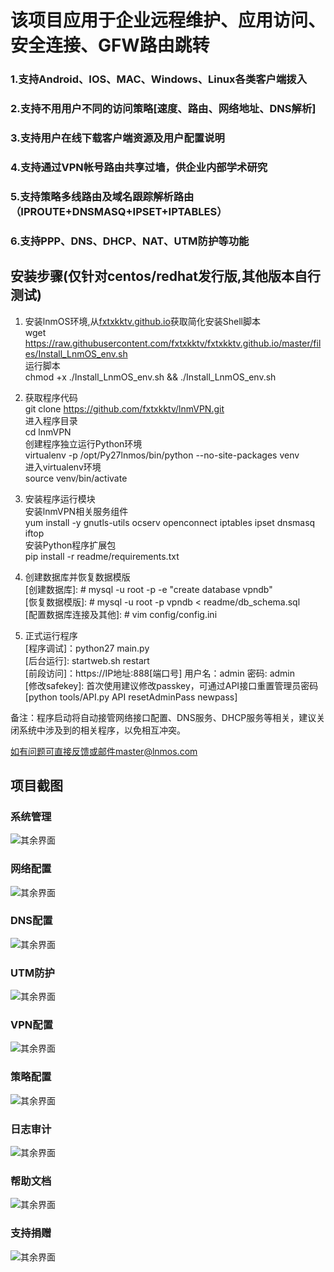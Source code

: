 # 该项目应用于企业远程维护、应用访问、安全连接、GFW路由跳转
### 1.支持Android、IOS、MAC、Windows、Linux各类客户端拨入
### 2.支持不用用户不同的访问策略[速度、路由、网络地址、DNS解析]
### 3.支持用户在线下载客户端资源及用户配置说明
### 4.支持通过VPN帐号路由共享过墙，供企业内部学术研究
### 5.支持策略多线路由及域名跟踪解析路由（IPROUTE+DNSMASQ+IPSET+IPTABLES）
### 6.支持PPP、DNS、DHCP、NAT、UTM防护等功能

## 安装步骤(仅针对centos/redhat发行版,其他版本自行测试)

1. 安装lnmOS环境,从[fxtxkktv.github.io](https://raw.githubusercontent.com/fxtxkktv/fxtxkktv.github.io/master/files/Install_LnmOS_env.sh)获取简化安装Shell脚本<br>
wget https://raw.githubusercontent.com/fxtxkktv/fxtxkktv.github.io/master/files/Install_LnmOS_env.sh <br>
运行脚本<br> 
chmod +x ./Install_LnmOS_env.sh && ./Install_LnmOS_env.sh <br>

2. 获取程序代码 <br>
git clone https://github.com/fxtxkktv/lnmVPN.git <br>
进入程序目录 <br>
cd lnmVPN <br>
创建程序独立运行Python环境 <br>
virtualenv -p /opt/Py27lnmos/bin/python --no-site-packages venv <br>
进入virtualenv环境 <br>
source venv/bin/activate <br>

2. 安装程序运行模块 <br>
安装lnmVPN相关服务组件 <br>
yum install -y gnutls-utils ocserv openconnect iptables ipset dnsmasq iftop<br>
安装Python程序扩展包 <br>
pip install -r readme/requirements.txt <br>

3. 创建数据库并恢复数据模版 <br>
[创建数据库]: # mysql -u root -p -e "create database vpndb" <br>
[恢复数据模版]: # mysql -u root -p vpndb < readme/db_schema.sql <br>
[配置数据库连接及其他]: # vim config/config.ini <br>

4. 正式运行程序 <br>
[程序调试]：python27 main.py <br>
[后台运行]: startweb.sh restart <br>
[前段访问]：https://IP地址:888[端口号] 用户名：admin 密码: admin<br>
[修改safekey]: 首次使用建议修改passkey，可通过API接口重置管理员密码[python tools/API.py API resetAdminPass newpass]<br>

备注：程序启动将自动接管网络接口配置、DNS服务、DHCP服务等相关，建议关闭系统中涉及到的相关程序，以免相互冲突。<br>

如有问题可直接反馈或邮件master@lnmos.com <br>

## 项目截图
### 系统管理
![其余界面](https://github.com/fxtxkktv/lnmVPN/blob/master/readme/systeminfo.png)
### 网络配置
![其余界面](https://github.com/fxtxkktv/lnmVPN/blob/master/readme/network.png)
### DNS配置
![其余界面](https://github.com/fxtxkktv/lnmVPN/blob/master/readme/dnsconf.png)
### UTM防护
![其余界面](https://github.com/fxtxkktv/lnmVPN/blob/master/readme/utmconf.png)
### VPN配置
![其余界面](https://github.com/fxtxkktv/lnmVPN/blob/master/readme/vpnserver.png)
### 策略配置
![其余界面](https://github.com/fxtxkktv/lnmVPN/blob/master/readme/vpnpolicy.png)
### 日志审计
![其余界面](https://github.com/fxtxkktv/lnmVPN/blob/master/readme/logaudit.png)
### 帮助文档
![其余界面](https://github.com/fxtxkktv/lnmVPN/blob/master/readme/helpinfo.png)
### 支持捐赠
![其余界面](https://github.com/fxtxkktv/lnmVPN/blob/master/readme/pay.jpg)

